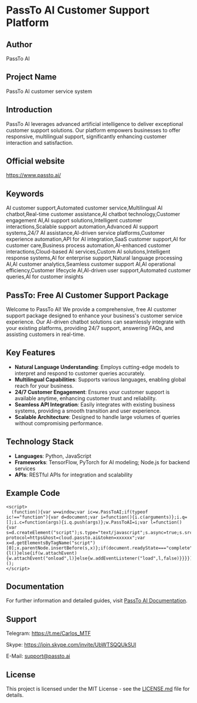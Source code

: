 # PassTo AI Customer Support Platform

## Author
PassTo AI

## Project Name
PassTo AI customer service system

## Introduction
PassTo AI leverages advanced artificial intelligence to deliver exceptional customer support solutions. Our platform empowers businesses to offer responsive, multilingual support, significantly enhancing customer interaction and satisfaction.

## Official website
https://www.passto.ai/

## Keywords
AI customer support,Automated customer service,Multilingual AI chatbot,Real-time customer assistance,AI chatbot technology,Customer engagement AI,AI support solutions,Intelligent customer interactions,Scalable support automation,Advanced AI support systems,24/7 AI assistance,AI-driven service platforms,Customer experience automation,API for AI integration,SaaS customer support,AI for customer care,Business process automation,AI-enhanced customer interactions,Cloud-based AI services,Custom AI solutions,Intelligent response systems,AI for enterprise support,Natural language processing AI,AI customer analytics,Seamless customer support AI,AI operational efficiency,Customer lifecycle AI,AI-driven user support,Automated customer queries,AI for customer insights

## PassTo: Free AI Customer Support Package
Welcome to PassTo AI! We provide a comprehensive, free AI customer support package designed to enhance your business's customer service experience. Our AI-driven chatbot solutions can seamlessly integrate with your existing platforms, providing 24/7 support, answering FAQs, and assisting customers in real-time.

## Key Features
- **Natural Language Understanding**: Employs cutting-edge models to interpret and respond to customer queries accurately.
- **Multilingual Capabilities**: Supports various languages, enabling global reach for your business.
- **24/7 Customer Engagement**: Ensures your customer support is available anytime, enhancing customer trust and reliability.
- **Seamless API Integration**: Easily integrates with existing business systems, providing a smooth transition and user experience.
- **Scalable Architecture**: Designed to handle large volumes of queries without compromising performance.

## Technology Stack
- **Languages**: Python, JavaScript
- **Frameworks**: TensorFlow, PyTorch for AI modeling; Node.js for backend services
- **APIs**: RESTful APIs for integration and scalability

## Example Code
```
<script>
  (function(){var w=window;var ic=w.PassToAI;if(typeof ic!=="function"){var d=document;var i=function(){i.c(arguments)};i.q=[];i.c=function(args){i.q.push(args)};w.PassToAI=i;var l=function(){var s=d.createElement("script");s.type="text/javascript";s.async=true;s.src="https://cloud.passto.ai/api/application/embed?protocol=https&host=cloud.passto.ai&token=xxxxxx";var x=d.getElementsByTagName("script")[0];x.parentNode.insertBefore(s,x)};if(document.readyState==="complete"){l()}else{if(w.attachEvent){w.attachEvent("onload",l)}else{w.addEventListener("load",l,false)}}}})();
</script>
```
## Documentation

For further information and detailed guides, visit [PassTo AI Documentation](api/zh_HK/CHAT/README.md).

## Support

Telegram: https://t.me/Carlos_MTF

Skype: https://join.skype.com/invite/UbWTSQQUkSUl

E-Mail: [support@passto.ai](mailto:support@passto.ai)

## License

This project is licensed under the MIT License - see the [LICENSE.md](LICENSE.md) file for details.

